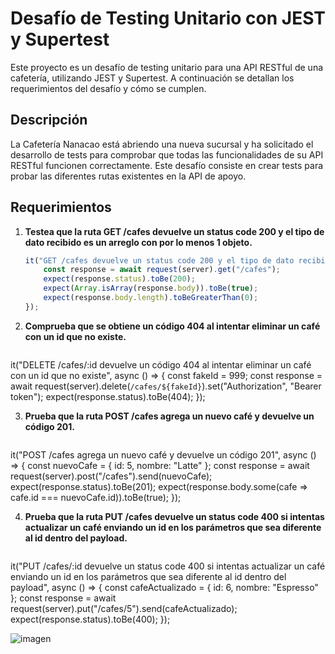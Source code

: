 # Desafío de Testing Unitario con JEST y Supertest

Este proyecto es un desafío de testing unitario para una API RESTful de una cafetería, utilizando JEST y Supertest. A continuación se detallan los requerimientos del desafío y cómo se cumplen.

## Descripción

La Cafetería Nanacao está abriendo una nueva sucursal y ha solicitado el desarrollo de tests para comprobar que todas las funcionalidades de su API RESTful funcionen correctamente. Este desafío consiste en crear tests para probar las diferentes rutas existentes en la API de apoyo.

## Requerimientos

1. **Testea que la ruta GET /cafes devuelve un status code 200 y el tipo de dato recibido es un arreglo con por lo menos 1 objeto.**
   ```javascript
   it("GET /cafes devuelve un status code 200 y el tipo de dato recibido es un arreglo con por lo menos 1 objeto", async () => {
       const response = await request(server).get("/cafes");
       expect(response.status).toBe(200);
       expect(Array.isArray(response.body)).toBe(true);
       expect(response.body.length).toBeGreaterThan(0);
   });

2. **Comprueba que se obtiene un código 404 al intentar eliminar un café con un id que no existe.**
   ```javascript
it("DELETE /cafes/:id devuelve un código 404 al intentar eliminar un café con un id que no existe", async () => {
    const fakeId = 999;
    const response = await request(server).delete(`/cafes/${fakeId}`).set("Authorization", "Bearer token");
    expect(response.status).toBe(404);
});

3. **Prueba que la ruta POST /cafes agrega un nuevo café y devuelve un código 201.**
   ```javascript
it("POST /cafes agrega un nuevo café y devuelve un código 201", async () => {
    const nuevoCafe = {
        id: 5,
        nombre: "Latte"
    };
    const response = await request(server).post("/cafes").send(nuevoCafe);
    expect(response.status).toBe(201);
    expect(response.body.some(cafe => cafe.id === nuevoCafe.id)).toBe(true);
});

4. **Prueba que la ruta PUT /cafes devuelve un status code 400 si intentas actualizar un café enviando un id en los parámetros que sea diferente al id dentro del payload.**
   ```javascript
it("PUT /cafes/:id devuelve un status code 400 si intentas actualizar un café enviando un id en los parámetros que sea diferente al id dentro del payload", async () => {
    const cafeActualizado = {
        id: 6,
        nombre: "Espresso"
    };
    const response = await request(server).put("/cafes/5").send(cafeActualizado);
    expect(response.status).toBe(400);
});


![imagen](https://github.com/user-attachments/assets/cdbacf61-bdb0-464a-bc7d-07b0be861b98)

